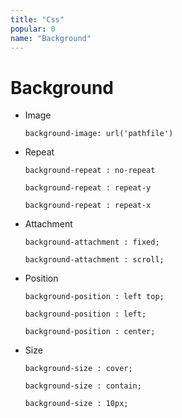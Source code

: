 ```yaml
---
title: "Css"
popular: 0
name: "Background"
---
```


# Background

- Image

  ```
  background-image: url('pathfile')
  ```

- Repeat

  ```
  background-repeat : no-repeat
  ```

  ```
  background-repeat : repeat-y
  ```

  ```
  background-repeat : repeat-x
  ```

- Attachment

  ```
  background-attachment : fixed;
  ```

  ```
  background-attachment : scroll;
  ```

- Position

  ```
  background-position : left top;
  ```

  ```
  background-position : left;
  ```

  ```
  background-position : center;
  ```

- Size

  ```
  background-size : cover;
  ```

  ```
  background-size : contain;
  ```

  ```
  background-size : 10px;
  ```
